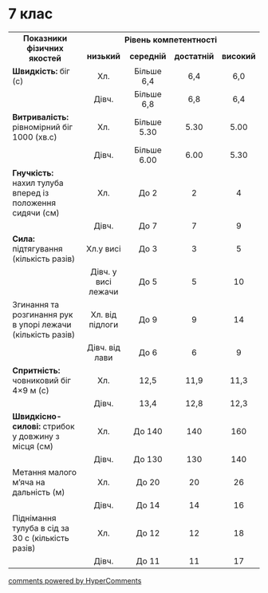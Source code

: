 <div id="hypercomments_widget" class="js-hypercomments-widget invisible"></div>

7 клас
=============================

<table>
<tbody>
<tr>
<td rowspan="2" align="center"><b>Показники фізичних якостей</b></td>
<td colspan="4" align="center"><b>Рівень компетентності</b></td>
</tr>
<tr class="odd">
<td align="center"><b>низький</b></td>
<td align="center"><b>середній</b></td>
<td align="center"><b>достатній</b></td>
<td align="center"><b>високий</b></td>
</tr>
<tr class="even">
<td><b>Швидкість:</b> біг (с)</td>
<td align="center">Хл.</td>
<td align="center">Більше 6,4</td>
<td align="center">6,4</td>
<td align="center">6,0</td>
</tr>
<tr class="odd">
<td align="center"></td>
<td align="center">Дівч.</td>
<td align="center">Більше 6,8</td>
<td align="center">6,8</td>
<td align="center">6,4</td>
</tr>
<tr class="even">
<td><b>Витривалість:</b> рівномірний біг 1000 (хв.с)</td>
<td align="center">Хл.</td>
<td align="center">Більше 5.30</td>
<td align="center">5.30</td>
<td align="center">5.00</td>
</tr>
<tr class="odd">
<td align="center"></td>
<td align="center">Дівч.</td>
<td align="center">Більше 6.00</td>
<td align="center">6.00</td>
<td align="center">5.30</td>
</tr>
<tr class="even">
<td><b>Гнучкість:</b> нахил тулуба вперед із положення сидячи (см)</td>
<td align="center">Хл.</td>
<td align="center">До 2</td>
<td align="center">2</td>
<td align="center">4</td>
</tr>
<tr class="odd">
<td align="center"></td>
<td align="center">Дівч.</td>
<td align="center">До 7</td>
<td align="center">7</td>
<td align="center">9</td>
</tr>
<tr class="even">
<td><b>Сила:</b> підтягування (кількість разів)</td>
<td align="center">Хл.у висі</td>
<td align="center">До 3</td>
<td align="center">3</td>
<td align="center">5</td>
</tr>
<tr class="odd">
<td align="center"></td>
<td align="center">Дівч. у висі лежачи</td>
<td align="center">До 5</td>
<td align="center">5</td>
<td align="center">10</td>
</tr>
<tr class="even">
<td>Згинання та розгинання рук в упорі лежачи (кількість разів)</td>
<td align="center">Хл. від підлоги</td>
<td align="center">До 9</td>
<td align="center">9</td>
<td align="center">14</td>
</tr>
<tr class="odd">
<td align="center"></td>
<td align="center">Дівч. від лави</td>
<td align="center">До 6</td>
<td align="center">6</td>
<td align="center">9</td>
</tr>
<tr class="even">
<td><b>Спритність:</b> човниковий біг 4×9 м (с)</td>
<td align="center">Хл.</td>
<td align="center">12,5</td>
<td align="center">11,9</td>
<td align="center">11,3</td>
</tr>
<tr class="odd">
<td align="center"></td>
<td align="center">Дівч.</td>
<td align="center">13,4</td>
<td align="center">12,8</td>
<td align="center">12,3</td>
</tr>
<tr class="even">
<td><b>Швидкісно-силові:</b> стрибок у довжину з місця (см)</td>
<td align="center">Хл.</td>
<td align="center">До 140</td>
<td align="center">140</td>
<td align="center">160</td>
</tr>
<tr class="odd">
<td align="center"></td>
<td align="center">Дівч.</td>
<td align="center">До 130</td>
<td align="center">130</td>
<td align="center">140</td>
</tr>
<tr class="even">
<td>Метання малого м’яча на дальність (м)</td>
<td align="center">Хл.</td>
<td align="center">До 20</td>
<td align="center">20</td>
<td align="center">26</td>
</tr>
<tr class="odd">
<td align="center"></td>
<td align="center">Дівч.</td>
<td align="center">До 14</td>
<td align="center">14</td>
<td align="center">16</td>
</tr>
<tr class="even">
<td>Піднімання тулуба в сід за 30 с (кількість разів)</td>
<td align="center">Хл.</td>
<td align="center">До 12</td>
<td align="center">12</td>
<td align="center">18</td>
</tr>
<tr class="odd">
<td align="center"></td>
<td align="center">Дівч.</td>
<td align="center">До 11</td>
<td align="center">11</td>
<td align="center">17</td>
</tr>
</tbody>
</table>

<div class="js-hypercomments-container">
    <a href="http://hypercomments.com" class="hc-link" title="comments widget">comments powered by HyperComments</a>
</div>